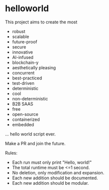 # helloworld
This project aims to create the most
- robust
- scalable
- future-proof
- secure
- innovative
- AI-infused
- blockchain-y
- aesthetically pleasing
- concurrent
- best-practiced
- test-driven
- deterministic
- cool
- non-deterministic
- B2B SAAS
- free
- open-source
- containerized
- embedded

... hello world script ever.

Make a PR and join the future.

Rules:
- Each run must only print "Hello, world!"
- The total runtime must be <=1 second.
- No deletion, only modification and expansion.
- Each new addition should be documented.
- Each new addition should be modular.


